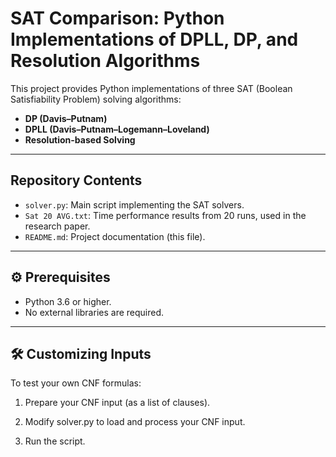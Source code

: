 # SAT Comparison: Python Implementations of DPLL, DP, and Resolution Algorithms

This project provides Python implementations of three SAT (Boolean Satisfiability Problem) solving algorithms:

- **DP (Davis–Putnam)**
- **DPLL (Davis–Putnam–Logemann–Loveland)**
- **Resolution-based Solving**

---

## Repository Contents

- `solver.py`: Main script implementing the SAT solvers.
- `Sat 20 AVG.txt`: Time performance results from 20 runs, used in the research paper.
- `README.md`: Project documentation (this file).

---

## ⚙️ Prerequisites

- Python 3.6 or higher.
- No external libraries are required.

---

## 🛠 Customizing Inputs
To test your own CNF formulas:

1. Prepare your CNF input (as a list of clauses).

2. Modify solver.py to load and process your CNF input.

3. Run the script.
